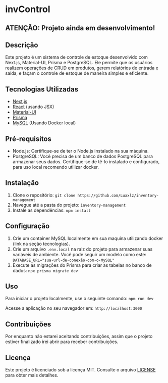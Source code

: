 # invControl

## ATENÇÃO: Projeto ainda em desenvolvimento!

## Descrição
Este projeto é um sistema de controle de estoque desenvolvido com Next.js, Material-UI, Prisma e PostgreSQL. Ele permite que os usuários realizem operações de CRUD em produtos, gerem relatórios de entrada e saída, e façam o controle de estoque de maneira simples e eficiente.

## Tecnologias Utilizadas
- [Next.js](https://nextjs.org/)
- [React](https://reactjs.org/) (usando JSX)
- [Material-UI](https://material-ui.com/)
- [Prisma](https://www.prisma.io/)
- [MySQL](https://hub.docker.com/_/mysql) (Usando Docker local)

## Pré-requisitos
- Node.js: Certifique-se de ter o Node.js instalado na sua máquina.
- PostgreSQL: Você precisa de um banco de dados PostgreSQL para armazenar seus dados. Certifique-se de tê-lo instalado e configurado, para uso local recomendo utilizar docker.

## Instalação
1. Clone o repositório: `git clone https://github.com/Luaxlz/inventory-management`
2. Navegue até a pasta do projeto: `inventory-management`
3. Instale as dependências: `npm install`

## Configuração
1. Crie um container MySQL localmente em sua maquina utilizando docker (link na seção tecnologias).
2. Crie um arquivo `.env.local` na raiz do projeto para armazenar suas variáveis de ambiente. Você pode seguir um modelo como este:
   `DATABASE_URL="sua-url-de-conexão-com-o-MySQL"`
3. Execute as migrações do Prisma para criar as tabelas no banco de dados: `npx prisma migrate dev`

## Uso
Para iniciar o projeto localmente, use o seguinte comando: `npm run dev`

Acesse a aplicação no seu navegador em: `http://localhost:3000`

## Contribuições
Por enquanto não estarei aceitando contribuições, assim que o projeto estiver finalizado irei abrir para receber contribuições.

## Licença
Este projeto é licenciado sob a licença MIT. Consulte o arquivo [LICENSE](LICENSE) para obter mais detalhes.
